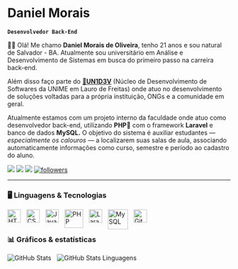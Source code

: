 # Daniel Morais

**`Desenvolvedor Back-End`**

🖐🏽 Olá! Me chamo <b>Daniel Morais de Oliveira</b>, tenho 21 anos e sou natural de Salvador - BA. Atualmente sou universitário em Análise e Desenvolvimento de Sistemas em busca do primeiro passo na carreira back-end.

Além disso faço parte do <a href="https://www.linkedin.com/company/un1d3v/posts/?feedView=all"><b>🤖UN1D3V</b></a> (Núcleo de Desenvolvimento de Softwares da UNIME em Lauro de Freitas) onde atuo no desenvolvimento de soluções voltadas para a própria instituição, ONGs e a comunidade em geral.

Atualmente estamos com um projeto interno da faculdade onde atuo como desenvolvedor back-end, utilizando <b>PHP🐘</b> com o framework <b>Laravel</b> e banco de dados <b>MySQL.</b> O objetivo do sistema é auxiliar estudantes — <i>especialmente os calouros</i> — a localizarem suas salas de aula, associando automaticamente informações como curso, semestre e período ao cadastro do aluno.

<p align="left">
      <a href="https://discord.com/users/1341637704965947422" target="_blank">
         <img src="https://img.shields.io/badge/Discord-7289DA?style=for-the-badge&logo=discord&logoColor=white" /></a>
      <a href="https://www.linkedin.com/in/danielomorais/" target="_blank">
      <img src="https://img.shields.io/badge/LinkedIn-0077B5?style=for-the-badge&logo=linkedin&logoColor=white" /></a>
      <a href="mailto:dan.oliveira972@gmail.com" target="_blank">
         <img src="https://img.shields.io/badge/Gmail-D14836?style=for-the-badge&logo=gmail&logoColor=white" /></a> 
      <a href="https://github.com/danielomorais?tab=followers">
         <img alt="followers" title="Follow me on Github" src="https://custom-icon-badges.demolab.com/github/followers/danielomorais?color=236ad3&labelColor=1155ba&style=for-the-badge&logo=github&label=Seguir&logoColor=white"/></a>
   </p>

---
### 🖥️ Linguagens & Tecnologias


<img align="left" alt="HTML" width="30px" style="padding-right:10px;" src="https://cdn.jsdelivr.net/gh/devicons/devicon@latest/icons/html5/html5-original.svg" />
<img align="left" alt="CSS" width="30px" style="padding-right:10px;" src="https://cdn.jsdelivr.net/gh/devicons/devicon@latest/icons/css3/css3-original.svg" />          
<img align="left" alt="JavaScript" width="30px" style="padding-right:10px;" src="https://cdn.jsdelivr.net/gh/devicons/devicon@latest/icons/javascript/javascript-original.svg" />       
<img align="left" alt="PHP" width="42px" style="padding-right:10px;" src="https://cdn.jsdelivr.net/gh/devicons/devicon@latest/icons/php/php-original.svg" />
<img align="left" alt="Laravel" width="30px" style="padding-right:10px;" src="https://cdn.jsdelivr.net/gh/devicons/devicon@latest/icons/laravel/laravel-original.svg" />
<img align="left" alt="MySQL" width="45px" style="padding-right:10px;" src="https://cdn.jsdelivr.net/gh/devicons/devicon@latest/icons/mysql/mysql-original-wordmark.svg" />
<img align="left" alt="Git" width="30px" style="padding-right:10px;" src="https://cdn.jsdelivr.net/gh/devicons/devicon@latest/icons/git/git-original.svg" />

<br>
<br>


### 📊 Gráficos & estatísticas

<p>

<img align="left" alt="GitHub Stats" heigth="200px" style="padding-right:10px;" src="https://github-readme-stats.vercel.app/api?username=danielomorais&show_icons=true&theme=tokyonight&include_all_commits=true&locale=pt-br" />
<img align="left" alt="GitHub Stats Linguagens" heigth="200px" style="padding-right:10px;" src="https://github-readme-stats.vercel.app/api/top-langs/?username=danielomorais&show_icons=true&theme=tokyonight&include_all_commits=true&locale=pt-br" />
